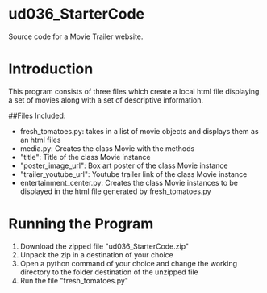 # ud036_StarterCode
Source code for a Movie Trailer website.

# Introduction
This program consists of three files which create a local html file displaying a set of movies along with a set of descriptive information.

##Files Included:
* fresh_tomatoes.py: takes in a list of movie objects and displays them as an html files
* media.py: Creates the class Movie with the methods
 * "title": Title of the class Movie instance
 * "poster_image_url": Box art poster of the class Movie instance
 * "trailer_youtube_url": Youtube trailer link of the class Movie instance
* entertainment_center.py: Creates the class Movie instances to be displayed in the html file generated by fresh_tomatoes.py

# Running the Program
1. Download the zipped file "ud036_StarterCode.zip"
2. Unpack the zip in a destination of your choice
3. Open a python command of your choice and change the working directory to the folder destination of the unzipped file
4. Run the file "fresh_tomatoes.py"
